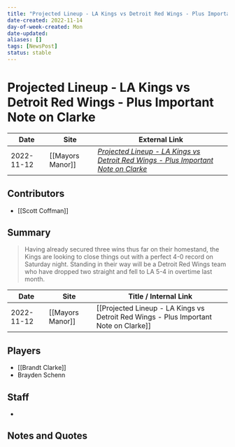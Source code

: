 ```yaml
---
title: "Projected Lineup - LA Kings vs Detroit Red Wings - Plus Important Note on Clarke"
date-created: 2022-11-14
day-of-week-created: Mon
date-updated: 
aliases: []
tags: [NewsPost]
status: stable
---
```


# Projected Lineup - LA Kings vs Detroit Red Wings - Plus Important Note on Clarke

| Date       | Site             | External Link                                                                                                                                                                             |
| ---------- | ---------------- | ----------------------------------------------------------------------------------------------------------------------------------------------------------------------------------------- |
| 2022-11-12 | [[Mayors Manor]] | [*Projected Lineup - LA Kings vs Detroit Red Wings - Plus Important Note on Clarke*](https://mayorsmanor.com/2022/11/projected-lineup-la-kings-vs-detroit-red-wings-plus-note-on-clarke/) |

## Contributors
- [[Scott Coffman]]

## Summary
> Having already secured three wins thus far on their homestand, the Kings are looking to close things out with a perfect 4-0 record on Saturday night. Standing in their way will be a Detroit Red Wings team who have dropped two straight and fell to LA 5-4 in overtime last month.

| Date       | Site             | Title / Internal Link                                                                |
| ---------- | ---------------- | ------------------------------------------------------------------------------------ |
| 2022-11-12 | [[Mayors Manor]] | [[Projected Lineup - LA Kings vs Detroit Red Wings - Plus Important Note on Clarke]] |

## Players
- [[Brandt Clarke]]
- Brayden Schenn


## Staff
- 

## Notes and Quotes
> 

